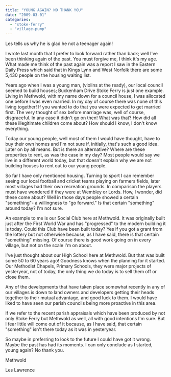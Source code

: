 ```yaml
---
title: "YOUNG AGAIN? NO THANK YOU"
date: "2009-03-01"
categories: 
  - "stoke-ferry"
  - "village-pump"
---
```


Les tells us why he is glad he not a teenager again!

I wrote last month that I prefer to look forward rather than back; well I've been thinking again of the past. You must forgive me, I think it's my age. What made me think of the past again was a report I saw in the Eastern Daily Press which said that in Kings Lynn and West Norfolk there are some 5,430 people on the housing waiting list.

Years ago when I was a young man, (violins at the ready), our local council seemed to build houses; Buckenham Drive Stoke Ferry is just one example. Living in Methwold, with my name down for a council house, I was allocated one before I was even married. In my day of course there was none of this living together! If you wanted to do that you were expected to get married first. The very thought of sex before marriage was, well of course, disgraceful. In any case it didn't go on then! What was that? How did all these illegitimate children come about? How should I know, I don't know everything.

Today our young people, well most of them I would have thought, have to buy their own homes and I'm not sure if, initially, that's such a good idea. Later on by all means. But is there an alternative? Where are these properties to rent, as was the case in my day? Most people would say we live in a different world today, but that doesn't explain why we are not building houses to rent out to our young people.

So far I have only mentioned housing. Turning to sport I can remember seeing our local football and cricket teams playing on farmers fields, later most villages had their own recreation grounds. In comparison the players must have wondered if they were at Wembley or Lords. How, I wonder, did these come about? Well in those days people showed a certain "something"- a willingness to "go forward." Is that certain "something" around today? I'm not sure.

An example to me is our Social Club here at Methwold. It was originally built just after the First World War and has "progressed" to the modern building it is today. Could this Club have been built today? Yes if you got a grant from the lottery but not otherwise because, as I have said, there is that certain "something" missing. Of course there is good work going on in every village, but not on the scale I'm on about.

I've just thought about our High School here at Methwold. But that was built some 50 to 60 years ago! Goodness knows when the planning for it started. Our Methodist Chapels, Primary Schools, they were major projects of yesteryear, not of today, the only thing we do today is to sell them off or close them.

Any of the developments that have taken place somewhat recently in any of our villages is down to land owners and developers getting their heads together to their mutual advantage, and good luck to them. I would have liked to have seen our parish councils being more proactive in this area.

If we refer to the recent parish appraisals which have been produced by not only Stoke Ferry but Methwold as well, all with good intentions I'm sure. But I fear little will come out of it because, as I have said, that certain "something" isn't there today as it was in yesteryear.

So maybe in preferring to look to the future I could have got it wrong. Maybe the past has had its moments. I can only conclude as I started, young again? No thank you.

Methwold

Les Lawrence

